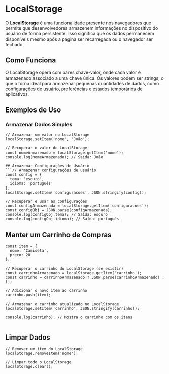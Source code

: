 # LocalStorage

O **LocalStorage** é uma funcionalidade presente nos navegadores que permite que desenvolvedores armazenem informações no dispositivo do usuário de forma persistente. Isso significa que os dados permanecem disponíveis mesmo após a página ser recarregada ou o navegador ser fechado.

## Como Funciona

O LocalStorage opera com pares chave-valor, onde cada valor é armazenado associado a uma chave única. Os valores podem ser strings, o que o torna ideal para armazenar pequenas quantidades de dados, como configurações de usuário, preferências e estados temporários de aplicativos.

## Exemplos de Uso

### Armazenar Dados Simples

```
// Armazenar um valor no LocalStorage
localStorage.setItem('nome', 'João');

// Recuperar o valor do LocalStorage
const nomeArmazenado = localStorage.getItem('nome');
console.log(nomeArmazenado); // Saída: João

## Armazenar Configurações de Usuário
```// Armazenar configurações de usuário
const config = {
  tema: 'escuro',
  idioma: 'português'
};
localStorage.setItem('configuracoes', JSON.stringify(config));

// Recuperar e usar as configurações
const configArmazenada = localStorage.getItem('configuracoes');
const configObj = JSON.parse(configArmazenada);
console.log(configObj.tema); // Saída: escuro
console.log(configObj.idioma); // Saída: português
```

## Manter um Carrinho de Compras

```// Adicionar um item ao carrinho
const item = {
  nome: 'Camiseta',
  preco: 20
};

// Recuperar o carrinho do LocalStorage (se existir)
const carrinhoArmazenado = localStorage.getItem('carrinho');
const carrinho = carrinhoArmazenado ? JSON.parse(carrinhoArmazenado) : [];

// Adicionar o novo item ao carrinho
carrinho.push(item);

// Armazenar o carrinho atualizado no LocalStorage
localStorage.setItem('carrinho', JSON.stringify(carrinho));

console.log(carrinho); // Mostra o carrinho com os itens


```
## Limpar Dados
```
// Remover um item do LocalStorage
localStorage.removeItem('nome');

// Limpar todo o LocalStorage
localStorage.clear();
```

